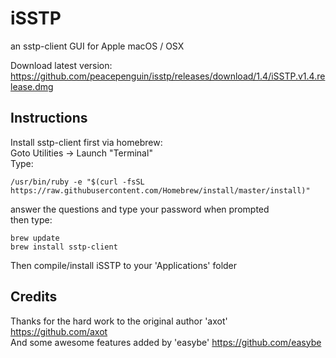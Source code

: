 # iSSTP
an sstp-client GUI for Apple macOS / OSX  

Download latest version:  
https://github.com/peacepenguin/isstp/releases/download/1.4/iSSTP.v1.4.release.dmg
  
  
## Instructions  
Install sstp-client first via homebrew:  
Goto Utilities -> Launch "Terminal"  
Type:  
```
/usr/bin/ruby -e "$(curl -fsSL https://raw.githubusercontent.com/Homebrew/install/master/install)"
```
answer the questions and type your password when prompted  
then type:  
```
brew update
brew install sstp-client
```  
Then compile/install iSSTP to your 'Applications' folder  
  
## Credits
Thanks for the hard work to the original author 'axot' https://github.com/axot  
And some awesome features added by 'easybe' https://github.com/easybe  

